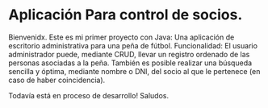 # Aplicación Para control de socios.

Bienvenidx. Este es mi primer proyecto con Java: Una aplicación de escritorio administrativa para una peña de fútbol.
Funcionalidad: El usuario administrador puede, mediante CRUD, llevar un registro ordenado de las personas asociadas a la peña. También es posible realizar una búsqueda sencilla y óptima, mediante nombre o DNI, del socio al que le pertenece (en caso de haber coincidencia).

Todavía está en proceso de desarrollo!
Saludos.
